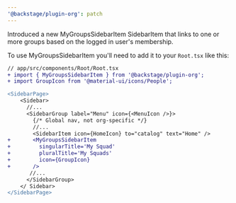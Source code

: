 ```yaml
---
'@backstage/plugin-org': patch
---
```


Introduced a new MyGroupsSidebarItem SidebarItem that links to one or more groups based on the logged in user's membership.

To use MyGroupsSidebarItem you'll need to add it to your `Root.tsx` like this:

```diff
// app/src/components/Root/Root.tsx
+ import { MyGroupsSidebarItem } from '@backstage/plugin-org';
+ import GroupIcon from '@material-ui/icons/People';

<SidebarPage>
    <Sidebar>
      //...
      <SidebarGroup label="Menu" icon={<MenuIcon />}>
        {/* Global nav, not org-specific */}
        //...
        <SidebarItem icon={HomeIcon} to="catalog" text="Home" />
+       <MyGroupsSidebarItem
+         singularTitle='My Squad'
+         pluralTitle='My Squads'
+         icon={GroupIcon}
+       />
       //...
      </SidebarGroup>
    </ Sidebar>
</SidebarPage>
```
